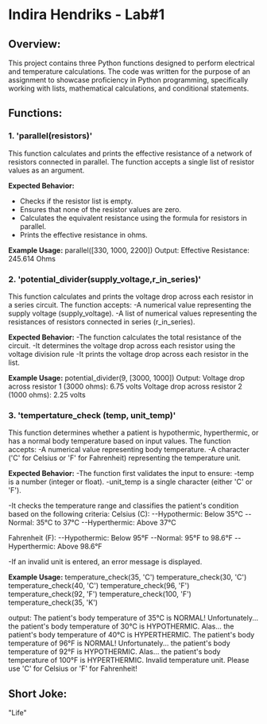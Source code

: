 # Indira Hendriks - Lab#1

## Overview:

This project contains three Python functions designed to perform electrical and temperature calculations. 
The code was written for the purpose of an assignment to showcase proficiency in Python programming, 
specifically working with lists, mathematical calculations, and conditional statements.

## Functions:

### 1. 'parallel(resistors)'

This function calculates and prints the effective resistance of a network of resistors connected in parallel.
The function accepts a single list of resistor values as an argument.

**Expected Behavior:**
- Checks if the resistor list is empty.
- Ensures that none of the resistor values are zero.
- Calculates the equivalent resistance using the formula for resistors in parallel.
- Prints the effective resistance in ohms.

**Example Usage:**
parallel([330, 1000, 2200])
Output: Effective Resistance: 245.614 Ohms

### 2. 'potential_divider(supply_voltage,r_in_series)'

This function calculates and prints the voltage drop across each resistor in a series circuit. The function accepts:
-A numerical value representing the supply voltage (supply_voltage).
-A list of numerical values representing the resistances of resistors connected in series (r_in_series).

**Expected Behavior:**
-The function calculates the total resistance of the circuit.
-It determines the voltage drop across each resistor using the voltage division rule
-It prints the voltage drop across each resistor in the list.

**Example Usage:**
potential_divider(9, [3000, 1000])
Output: Voltage drop across resistor 1 (3000 ohms): 6.75 volts
        Voltage drop across resistor 2 (1000 ohms): 2.25 volts

### 3. 'tempertature_check (temp, unit_temp)'

This function determines whether a patient is hypothermic, hyperthermic, or has a normal body temperature based on input values.
The function accepts:
-A numerical value representing body temperature.
-A character ('C' for Celsius or 'F' for Fahrenheit) representing the temperature unit.

**Expected Behavior:**
-The function first validates the input to ensure:
-temp is a number (integer or float).
-unit_temp is a single character (either 'C' or 'F').

-It checks the temperature range and classifies the patient's condition based on the following criteria:
Celsius (C):
--Hypothermic: Below 35°C
--Normal: 35°C to 37°C
--Hyperthermic: Above 37°C

Fahrenheit (F):
--Hypothermic: Below 95°F
--Normal: 95°F to 98.6°F
--Hyperthermic: Above 98.6°F

-If an invalid unit is entered, an error message is displayed.

**Example Usage:**
temperature_check(35, 'C')
temperature_check(30, 'C')
temperature_check(40, 'C')
temperature_check(96, 'F')
temperature_check(92, 'F')
temperature_check(100, 'F')
temperature_check(35, 'K')

output: 
The patient's body temperature of 35°C is NORMAL!
Unfortunately... the patient's body temperature of 30°C is HYPOTHERMIC.
Alas... the patient's body temperature of 40°C is HYPERTHERMIC.
The patient's body temperature of 96°F is NORMAL!
Unfortunately... the patient's body temperature of 92°F is HYPOTHERMIC.
Alas... the patient's body temperature of 100°F is HYPERTHERMIC.
Invalid temperature unit. Please use 'C' for Celsius or 'F' for Fahrenheit!


## Short Joke:

"Life"
